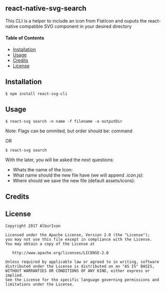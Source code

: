 ## react-native-svg-search
This CLI is a helper to include an icon from FlatIcon and ouputs the react-native compatible SVG component in your desired directory


#### Table of Contents

* [Installation](#installation)
* [Usage](#usage)
* [Credits](#credits)
* [License](#license)


## Installation

```
$ npm install react-svg-cli
```


## Usage

```
$ react-svg search -n name -f filename -o outputDir
```
Note: Flags can be ommited, but order should be: command <name> <filename> <output>

OR
```
$ react-svg search
```

With the later, you will be asked the next questions:  
  
* Whats the name of the Icon:  
* What name should the new file have (we will append .icon.js):  
* Where should we save the new file (default assets/icons):  




## Credits



## License

	Copyright 2017 AlburIvan
	
	Licensed under the Apache License, Version 2.0 (the "License");
	you may not use this file except in compliance with the License.
	You may obtain a copy of the License at
	
	   http://www.apache.org/licenses/LICENSE-2.0
	
	Unless required by applicable law or agreed to in writing, software
	distributed under the License is distributed on an "AS IS" BASIS,
	WITHOUT WARRANTIES OR CONDITIONS OF ANY KIND, either express or implied.
	See the License for the specific language governing permissions and
	limitations under the License.



[cli-demo]: https://dribbble.com/joshcummingsdesign